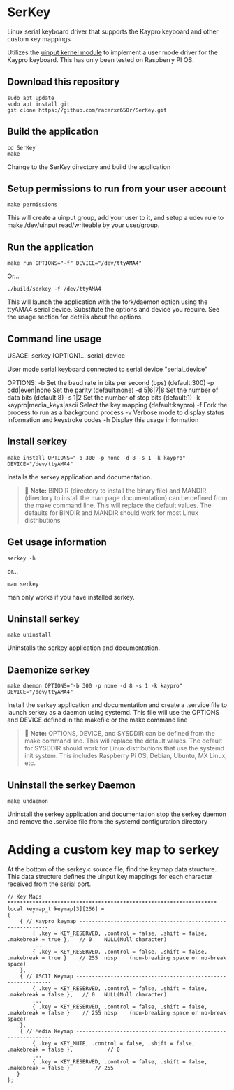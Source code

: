 # SerKey
Linux serial keyboard driver that supports the Kaypro keyboard and other custom key mappings

Utilizes the [uinput kernel module](https://kernel.org/doc/html/v4.12/input/uinput.html)
to implement a user mode driver for the Kaypro keyboard. This has only been
tested on Raspberry PI OS.

## Download this repository

```console
sudo apt update
sudo apt install git
git clone https://github.com/racerxr650r/SerKey.git
```

## Build the application

```console
cd SerKey
make
```

Change to the SerKey directory and build the application

## Setup permissions to run from your user account

```console
make permissions
```

This will create a uinput group, add your user to it, and setup a udev rule
to make /dev/uinput read/writeable by your user/group.

## Run the application

```console
make run OPTIONS="-f" DEVICE="/dev/ttyAMA4"
```

Or...

```console
./build/serkey -f /dev/ttyAMA4
```

This will launch the application with the fork/daemon option using the ttyAMA4
serial device. Substitute the options and device you require. See the usage
section for details about the options.

## Command line usage

USAGE: serkey [OPTION]... serial_device

User mode serial keyboard connected to serial device "serial_device"

OPTIONS:
  -b   <bps>
       Set the baud rate in bits per second (bps) (default:300)
  -p   odd|even|none
       Set the parity  (default:none)
  -d   5|6|7|8
       Set the number of data bits (default:8)
  -s   1|2
       Set the number of stop bits (default:1)
  -k   kaypro|media_keys|ascii
       Select the key mapping (default:kaypro)
  -f   Fork the process to run as a background process
  -v   Verbose mode to display status information and keystroke codes
  -h   Display this usage information

## Install serkey

```console
make install OPTIONS="-b 300 -p none -d 8 -s 1 -k kaypro" DEVICE="/dev/ttyAMA4"
```

Installs the serkey application and documentation.

> :memo: **Note:** BINDIR (directory to install the binary file) and MANDIR 
(directory to install the man page documentation) can be defined from the 
make command line. This will replace the default values. The defaults for 
BINDIR and MANDIR should work for most Linux distributions

## Get usage information

```console
serkey -h
```

or...

```console
man serkey
```

man only works if you have installed serkey.

## Uninstall serkey

```console
make uninstall
```

Uninstalls the serkey application and documentation.

## Daemonize serkey

```console
make daemon OPTIONS="-b 300 -p none -d 8 -s 1 -k kaypro" DEVICE="/dev/ttyAMA4"
```

Install the serkey application and documentation and create a .service file to
launch serkey as a daemon using systemd. This file will use the OPTIONS and
DEVICE defined	in the makefile or the make command line

> :memo: **Note:** OPTIONS, DEVICE, and SYSDDIR can be defined from the make
command line. This will replace the default values. The default for SYSDDIR
should work for Linux distributions that use the systemd init system. This
includes Raspberry Pi OS, Debian, Ubuntu, MX Linux, etc.

## Uninstall the serkey Daemon

```console
make undaemon
```

Uninstall the serkey application and documentation stop the serkey daemon and
remove the .service file from the systemd configuration directory

# Adding a custom key map to serkey

At the bottom of the serkey.c source file, find the keymap data structure. This
data structure defines the uinput key mappings for each character received from
the serial port.

```code
// Key Maps *******************************************************************
local keymap_t keymap[3][256] =
{
    { // Kaypro keymap ------------------------------------------------------------
        { .key = KEY_RESERVED, .control = false, .shift = false, .makebreak = true },   // 0	NULL(Null character)
        ...
        { .key = KEY_RESERVED, .control = false, .shift = false, .makebreak = true }    // 255	nbsp	(non-breaking space or no-break space)
    },
    { // ASCII Keymap --------------------------------------------------------------
        { .key = KEY_RESERVED, .control = false, .shift = false, .makebreak = false },   // 0	NULL(Null character)			
        ...
        { .key = KEY_RESERVED, .control = false, .shift = false, .makebreak = false }    // 255	nbsp	(non-breaking space or no-break space)
    },
    { // Media Keymap --------------------------------------------------------------
        { .key = KEY_MUTE, .control = false, .shift = false, .makebreak = false },           // 0
        ...
        { .key = KEY_RESERVED, .control = false, .shift = false, .makebreak = false }        // 255
   }
};
```

